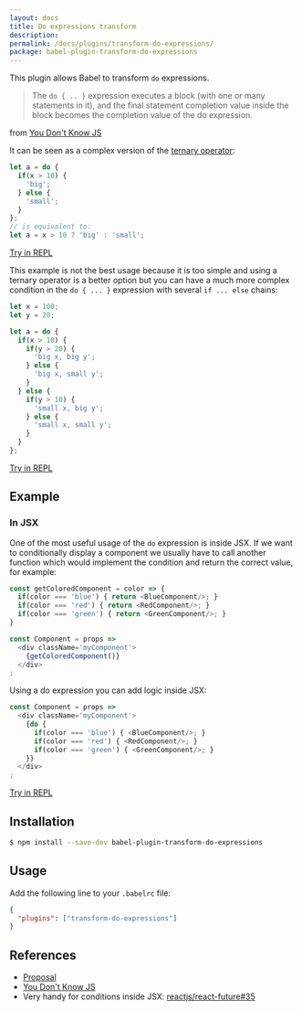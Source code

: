 ```yaml
---
layout: docs
title: Do expressions transform
description:
permalink: /docs/plugins/transform-do-expressions/
package: babel-plugin-transform-do-expressions
---
```


This plugin allows Babel to transform `do` expressions.

> The `do { .. }` expression executes a block (with one or many statements in it), and the final statement completion value inside the block becomes the completion value of the do expression.

from [You Don't Know JS](https://github.com/getify/You-Dont-Know-JS/blob/master/types%20%26%20grammar/ch5.md#statement-completion-values)

It can be seen as a complex version of the [ternary operator](http://mdn.io/ternary):

```js
let a = do {
  if(x > 10) {
    'big';
  } else {
    'small';
  }
};
// is equivalent to:
let a = x > 10 ? 'big' : 'small';
```

[Try in REPL](/repl/#?evaluate=true&presets=es2015%2Cstage-0&code=%0Alet%20x%20%3D%20100%3B%0A%0Alet%20a%20%3D%20do%20%7B%0A%20%20if(x%20%3E%2010)%20%7B%0A%20%20%20%20'big'%3B%0A%20%20%7D%20else%20%7B%0A%20%20%20%20'small'%3B%0A%20%20%7D%0A%7D%3B%0A%0Aconsole.log(a)%3B)

This example is not the best usage because it is too simple and using a ternary operator is a better option but you can have a much more complex condition in the `do { ... }` expression with several `if ... else` chains:

```js
let x = 100;
let y = 20;

let a = do {
  if(x > 10) {
    if(y > 20) {
      'big x, big y';
    } else {
      'big x, small y';
    }
  } else {
    if(y > 10) {
      'small x, big y';
    } else {
      'small x, small y';
    }
  }
};
```

[Try in REPL](/repl/#?evaluate=true&presets=es2015%2Cstage-0&code=let%20x%20%3D%20100%3B%0Alet%20y%20%3D%2020%3B%0A%0Alet%20a%20%3D%20do%20%7B%0A%20%20if(x%20%3E%2010)%20%7B%0A%20%20%20%20if(y%20%3E%2020)%20%7B%0A%20%20%20%20%20%20'big%20x%2C%20big%20y'%3B%0A%20%20%20%20%7D%20else%20%7B%0A%20%20%20%20%20%20'big%20x%2C%20small%20y'%3B%0A%20%20%20%20%7D%0A%20%20%7D%20else%20%7B%0A%20%20%20%20if(y%20%3E%2010)%20%7B%0A%20%20%20%20%20%20'small%20x%2C%20big%20y'%3B%0A%20%20%20%20%7D%20else%20%7B%0A%20%20%20%20%20%20'small%20x%2C%20small%20y'%3B%0A%20%20%20%20%7D%0A%20%20%7D%0A%7D%3B%0A%0Aconsole.log(a)%3B)

## Example

### In JSX
One of the most useful usage of the `do` expression is inside JSX. If we want to conditionally display a component we usually have to call another function which would implement the condition and return the correct value, for example:

```js
const getColoredComponent = color => {
  if(color === 'blue') { return <BlueComponent/>; }
  if(color === 'red') { return <RedComponent/>; }
  if(color === 'green') { return <GreenComponent/>; }
}

const Component = props =>
  <div className='myComponent'>
    {getColoredComponent()}
  </div>
;
```

Using a do expression you can add logic inside JSX:

```js
const Component = props =>
  <div className='myComponent'>
    {do {
      if(color === 'blue') { <BlueComponent/>; }
      if(color === 'red') { <RedComponent/>; }
      if(color === 'green') { <GreenComponent/>; }
    }}
  </div>
;
```

[Try in REPL](/repl/#?evaluate=true&presets=es2015%2Creact%2Cstage-0&code=const%20Component%20%3D%20props%20%3D%3E%0A%20%20%3Cdiv%20className%3D'myComponent'%3E%0A%20%20%20%20%7Bdo%20%7B%0A%20%20%20%20%20%20if(color%20%3D%3D%3D%20'blue')%20%7B%20%3CBlueComponent%2F%3E%3B%20%7D%0A%20%20%20%20%20%20if(color%20%3D%3D%3D%20'red')%20%7B%20%3CRedComponent%2F%3E%3B%20%7D%0A%20%20%20%20%20%20if(color%20%3D%3D%3D%20'green')%20%7B%20%3CGreenComponent%2F%3E%3B%20%7D%0A%20%20%20%20%7D%7D%0A%20%20%3C%2Fdiv%3E%0A%3B)

## Installation

```sh
$ npm install --save-dev babel-plugin-transform-do-expressions
```

## Usage

Add the following line to your `.babelrc` file:

```json
{
  "plugins": ["transform-do-expressions"]
}
```

## References
- [Proposal](http://wiki.ecmascript.org/doku.php?id=strawman:do_expressions)
- [You Don't Know JS](https://github.com/getify/You-Dont-Know-JS/blob/master/types%20%26%20grammar/ch5.md#statement-completion-values)
- Very handy for conditions inside JSX: [reactjs/react-future#35](https://github.com/reactjs/react-future/issues/35#issuecomment-120009203)
